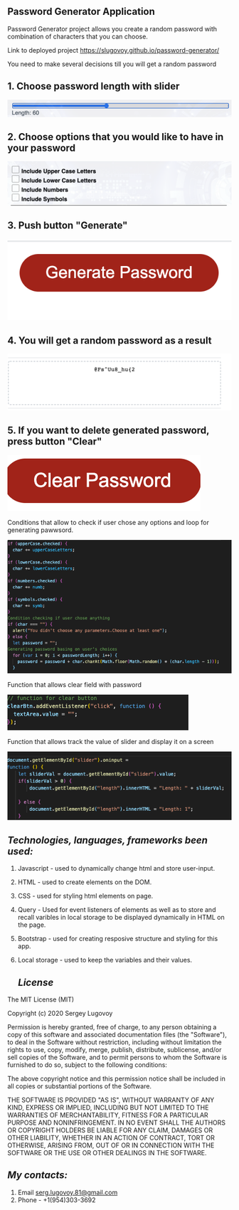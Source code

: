 ## Password Generator Application


Password Generator project allows you create a random password with combination of characters that you can choose.

Link to deployed project  https://slugovoy.github.io/password-generator/


You need to make several decisions till you will get a random password


## 1. Choose password length with slider 


![Slider](images/ScreenShotSlider.png)


## 2. Choose options that you would like to have in your password

![Options](images/ScreenShotChoices.png)


## 3. Push button "Generate"

![Generate Button](images/ScreenShotBtnGenerate.png)


## 4. You will get a random password as a result


![Password](images/ScreenShotPassword.png)

## 5. If you want to delete generated password, press button "Clear"

![Clear button](images/ScreenShotClear.png)

Conditions that allow to check if user chose any options and loop for generating pawwsord.

![Conditions and loop](images/ScreenShotConditions.png)


Function that allows clear field with password

![Clear function](images/ScreenShotClearFunction.png)


Function that allows track the value of slider and display it on a screen


![Tracking value](images/ScreenShotTrackingLength.png)

   ## *Technologies, languages, frameworks been used:*


1. Javascript - used to dynamically change html and store user-input.
2. HTML - used to create elements on the DOM.
3. CSS - used for styling html elements on page.
4. Query - Used for event listeners of elements as well as to store and recall varibles in local storage to be displayed dynamically in HTML on the page.
5. Bootstrap - used for creating resposive structure and styling for this app.
6. Local storage - used to keep the variables and their values.




   ## *License*

The MIT License (MIT)

Copyright (c) 2020 Sergey Lugovoy

Permission is hereby granted, free of charge, to any person obtaining a copy of this software and associated documentation files (the "Software"), to deal in the Software without restriction, including without limitation the rights to use, copy, modify, merge, publish, distribute, sublicense, and/or sell copies of the Software, and to permit persons to whom the Software is furnished to do so, subject to the following conditions:

The above copyright notice and this permission notice shall be included in all copies or substantial portions of the Software.

THE SOFTWARE IS PROVIDED "AS IS", WITHOUT WARRANTY OF ANY KIND, EXPRESS OR IMPLIED, INCLUDING BUT NOT LIMITED TO THE WARRANTIES OF MERCHANTABILITY, FITNESS FOR A PARTICULAR PURPOSE AND NONINFRINGEMENT. IN NO EVENT SHALL THE AUTHORS OR COPYRIGHT HOLDERS BE LIABLE FOR ANY CLAIM, DAMAGES OR OTHER LIABILITY, WHETHER IN AN ACTION OF CONTRACT, TORT OR OTHERWISE, ARISING FROM, OUT OF OR IN CONNECTION WITH THE SOFTWARE OR THE USE OR OTHER DEALINGS IN THE SOFTWARE.


## *My contacts:*
1. Email serg.lugovoy.81@gmail.com
2. Phone - +1(954)303-3692


